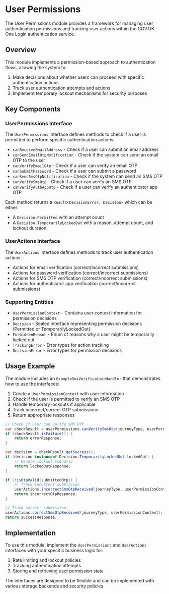 # User Permissions

The User Permissions module provides a framework for managing user authentication permissions and tracking user actions within the GOV.UK One Login authentication service.

## Overview

This module implements a permission-based approach to authentication flows, allowing the system to:

1. Make decisions about whether users can proceed with specific authentication actions
2. Track user authentication attempts and actions
3. Implement temporary lockout mechanisms for security purposes

## Key Components

### UserPermissions Interface

The `UserPermissions` interface defines methods to check if a user is permitted to perform specific authentication actions:

- `canReceiveEmailAddress` - Check if a user can submit an email address
- `canSendEmailOtpNotification` - Check if the system can send an email OTP to the user
- `canVerifyEmailOtp` - Check if a user can verify an email OTP
- `canSubmitPassword` - Check if a user can submit a password
- `canSendSmsOtpNotification` - Check if the system can send an SMS OTP
- `canVerifySmsOtp` - Check if a user can verify an SMS OTP
- `canVerifyAuthAppOtp` - Check if a user can verify an authenticator app OTP

Each method returns a `Result<DecisionError, Decision>` which can be either:
- A `Decision.Permitted` with an attempt count
- A `Decision.TemporarilyLockedOut` with a reason, attempt count, and lockout duration

### UserActions Interface

The `UserActions` interface defines methods to track user authentication actions:

- Actions for email verification (correct/incorrect submissions)
- Actions for password verification (correct/incorrect submissions)
- Actions for SMS OTP verification (correct/incorrect submissions)
- Actions for authenticator app verification (correct/incorrect submissions)

### Supporting Entities

- `UserPermissionContext` - Contains user context information for permission decisions
- `Decision` - Sealed interface representing permission decisions (Permitted or TemporarilyLockedOut)
- `ForbiddenReason` - Enum of reasons why a user might be temporarily locked out
- `TrackingError` - Error types for action tracking
- `DecisionError` - Error types for permission decisions

## Usage Example

The module includes an `ExampleSmsVerificationHandler` that demonstrates how to use the interfaces:

1. Create a `UserPermissionContext` with user information
2. Check if the user is permitted to verify an SMS OTP
3. Handle temporary lockouts if applicable
4. Track incorrect/correct OTP submissions
5. Return appropriate responses

```java
// Check if user can verify SMS OTP
var checkResult = userPermissions.canVerifySmsOtp(journeyType, userPermissionContext);
if (checkResult.isFailure()) {
    return errorResponse;
}

var decision = checkResult.getSuccess();
if (decision instanceof Decision.TemporarilyLockedOut lockedOut) {
    // Handle lockout scenario
    return lockedOutResponse;
}

if (!isOtpValid(submittedOtp)) {
    // Track incorrect submission
    userActions.incorrectSmsOtpReceived(journeyType, userPermissionContext);
    return incorrectOtpResponse;
}

// Track correct submission
userActions.correctSmsOtpReceived(journeyType, userPermissionContext);
return successResponse;
```

## Implementation

To use this module, implement the `UserPermissions` and `UserActions` interfaces with your specific business logic for:

1. Rate limiting and lockout policies
2. Tracking authentication attempts
3. Storing and retrieving user permission state

The interfaces are designed to be flexible and can be implemented with various storage backends and security policies.